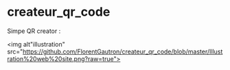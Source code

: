 # createur_qr_code

Simpe QR creator :


<img alt"illustration" src="https://github.com/FlorentGautron/createur_qr_code/blob/master/Illustration%20web%20site.png?raw=true">

